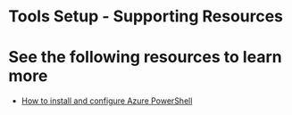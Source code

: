 # Tools Setup - Supporting Resources

# See the following resources to learn more
* [How to install and configure Azure PowerShell](https://azure.microsoft.com/en-us/documentation/articles/powershell-install-configure/)
